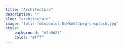 ```yaml
---
title: "Architecture"
description: ""
slug: "architecture"
image: "fotis-fotopoulos-DuHKoV44prg-unsplash.jpg"
style:
    background: "#2a9d8f"
    color: "#fff"
---
```

